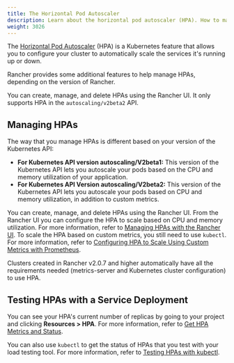 ```yaml
---
title: The Horizontal Pod Autoscaler
description: Learn about the horizontal pod autoscaler (HPA). How to manage HPAs and how to test them with a service deployment
weight: 3026
---
```


The [Horizontal Pod Autoscaler](https://kubernetes.io/docs/tasks/run-application/horizontal-pod-autoscale/) (HPA) is a Kubernetes feature that allows you to configure your cluster to automatically scale the services it's running up or down.

Rancher provides some additional features to help manage HPAs, depending on the version of Rancher.

You can create, manage, and delete HPAs using the Rancher UI. It only supports HPA in the `autoscaling/v2beta2` API.

## Managing HPAs

The way that you manage HPAs is different based on your version of the Kubernetes API:

- **For Kubernetes API version autoscaling/V2beta1:** This version of the Kubernetes API lets you autoscale your pods based on the CPU and memory utilization of your application.
- **For Kubernetes API Version autoscaling/V2beta2:** This version of the Kubernetes API lets you autoscale your pods based on CPU and memory utilization, in addition to custom metrics.

You can create, manage, and delete HPAs using the Rancher UI. From the Rancher UI you can configure the HPA to scale based on CPU and memory utilization. For more information, refer to [Managing HPAs with the Rancher UI](../how-to-guides/new-user-guides/kubernetes-resources-setup/horizontal-pod-autoscaler/manage-hpas-with-ui.md). To scale the HPA based on custom metrics, you still need to use `kubectl`. For more information, refer to [Configuring HPA to Scale Using Custom Metrics with Prometheus](../how-to-guides/new-user-guides/kubernetes-resources-setup/horizontal-pod-autoscaler/manage-hpas-with-kubectl.md#configuring-hpa-to-scale-using-custom-metrics-with-prometheus).

Clusters created in Rancher v2.0.7 and higher automatically have all the requirements needed (metrics-server and Kubernetes cluster configuration) to use HPA.
## Testing HPAs with a Service Deployment

You can see your HPA's current number of replicas by going to your project and clicking **Resources > HPA**. For more information, refer to [Get HPA Metrics and Status](../how-to-guides/new-user-guides/kubernetes-resources-setup/horizontal-pod-autoscaler/manage-hpas-with-ui.md).

You can also use `kubectl` to get the status of HPAs that you test with your load testing tool. For more information, refer to [Testing HPAs with kubectl](../how-to-guides/new-user-guides/kubernetes-resources-setup/horizontal-pod-autoscaler/test-hpas-with-kubectl.md).
